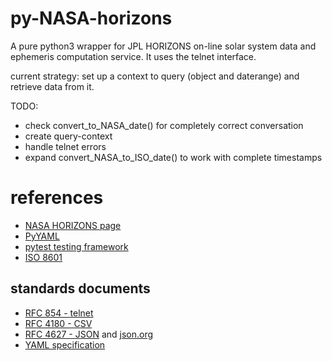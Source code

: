 py-NASA-horizons
================

A pure python3 wrapper for JPL HORIZONS on-line solar system data and ephemeris computation service.
It uses the telnet interface.

current strategy: set up a context to query (object and daterange) and
retrieve data from it.

TODO:

* check convert_to_NASA_date() for completely correct conversation
* create query-context
* handle telnet errors
* expand convert_NASA_to_ISO_date() to work with complete timestamps

references
==========

* [NASA HORIZONS page](http://ssd.jpl.nasa.gov/?horizons)
* [PyYAML](https://bitbucket.org/xi/pyyaml)
* [pytest testing framework](http://www.pytest.org)
* [ISO 8601](http://de.wikipedia.org/wiki/ISO_8601)

standards documents
-------------------
* [RFC 854 - telnet](http://tools.ietf.org/html/rfc854.html)
* [RFC 4180 - CSV](http://tools.ietf.org/html/rfc4180.html)
* [RFC 4627 - JSON](http://tools.ietf.org/html/rfc4627) and [json.org](http://json.org/)
* [YAML specification](http://yaml.org/spec/)

